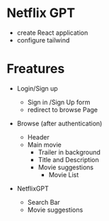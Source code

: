 # Netflix GPT
- create React application
- configure tailwind

# Freatures
- Login/Sign up
    - Sign in /Sign Up form
    - redirect to browse Page
- Browse (after authentication)
    - Header
    - Main movie
        - Trailer in background
        - Title and Description
        - Movie suggestions
            - Movie List

- NetflixGPT
    - Search Bar
    - Movie suggestions
